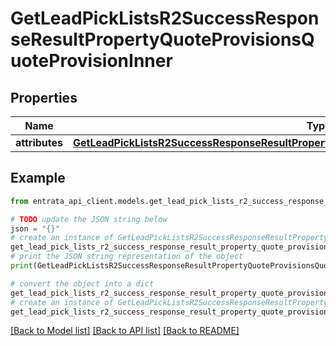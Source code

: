 # GetLeadPickListsR2SuccessResponseResultPropertyQuoteProvisionsQuoteProvisionInner


## Properties

Name | Type | Description | Notes
------------ | ------------- | ------------- | -------------
**attributes** | [**GetLeadPickListsR2SuccessResponseResultPropertyQuoteProvisionsQuoteProvisionInnerAttributes**](GetLeadPickListsR2SuccessResponseResultPropertyQuoteProvisionsQuoteProvisionInnerAttributes.md) |  | [optional] 

## Example

```python
from entrata_api_client.models.get_lead_pick_lists_r2_success_response_result_property_quote_provisions_quote_provision_inner import GetLeadPickListsR2SuccessResponseResultPropertyQuoteProvisionsQuoteProvisionInner

# TODO update the JSON string below
json = "{}"
# create an instance of GetLeadPickListsR2SuccessResponseResultPropertyQuoteProvisionsQuoteProvisionInner from a JSON string
get_lead_pick_lists_r2_success_response_result_property_quote_provisions_quote_provision_inner_instance = GetLeadPickListsR2SuccessResponseResultPropertyQuoteProvisionsQuoteProvisionInner.from_json(json)
# print the JSON string representation of the object
print(GetLeadPickListsR2SuccessResponseResultPropertyQuoteProvisionsQuoteProvisionInner.to_json())

# convert the object into a dict
get_lead_pick_lists_r2_success_response_result_property_quote_provisions_quote_provision_inner_dict = get_lead_pick_lists_r2_success_response_result_property_quote_provisions_quote_provision_inner_instance.to_dict()
# create an instance of GetLeadPickListsR2SuccessResponseResultPropertyQuoteProvisionsQuoteProvisionInner from a dict
get_lead_pick_lists_r2_success_response_result_property_quote_provisions_quote_provision_inner_from_dict = GetLeadPickListsR2SuccessResponseResultPropertyQuoteProvisionsQuoteProvisionInner.from_dict(get_lead_pick_lists_r2_success_response_result_property_quote_provisions_quote_provision_inner_dict)
```
[[Back to Model list]](../README.md#documentation-for-models) [[Back to API list]](../README.md#documentation-for-api-endpoints) [[Back to README]](../README.md)


